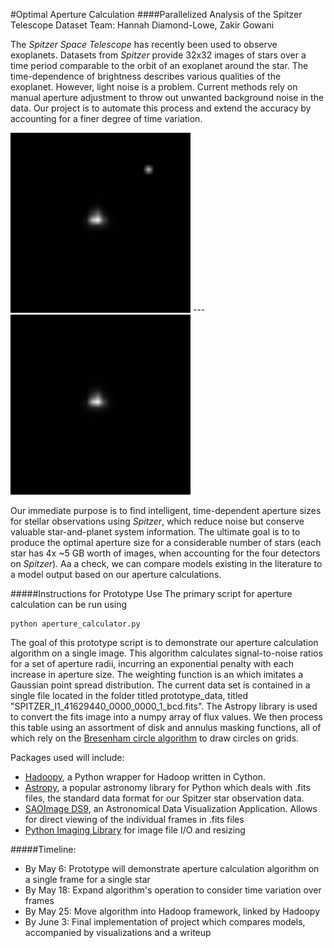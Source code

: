 #Optimal Aperture Calculation
####Parallelized Analysis of the Spitzer Telescope Dataset
Team: Hannah Diamond-Lowe, Zakir Gowani

The _Spitzer Space Telescope_ has recently been used to observe exoplanets. Datasets from _Spitzer_ provide 32x32 images of stars over a time period comparable to the orbit of an exoplanet around the star. The time-dependence of brightness describes various qualities of the exoplanet. However, light noise is a problem. Current methods rely on manual aperture adjustment to throw out unwanted background noise in the data. Our project is to automate this process and extend the accuracy by accounting for a finer degree of time variation. 

![Unmasked](images/frame_one.png) --- ![Masked](images/frame_one_mask_rad_2.png)


Our immediate purpose is to find intelligent, time-dependent aperture sizes for stellar observations using _Spitzer_, which reduce noise but conserve valuable star-and-planet system information. The ultimate goal is to to produce the optimal aperture size for a considerable number of stars (each star has 4x ~5 GB worth of images, when accounting for the four detectors on _Spitzer_). Aa a check, we can compare models existing in the literature to a model output based on our aperture calculations. 

#####Instructions for Prototype Use
The primary script for aperture calculation can be run using

    python aperture_calculator.py

The goal of this prototype script is to demonstrate our aperture calculation algorithm on a single image. This algorithm calculates signal-to-noise ratios for a set of aperture radii, incurring an exponential penalty with each increase in aperture size. The weighting function is an which imitates a Gaussian point spread distribution. 
The current data set is contained in a single file located in the folder titled prototype_data, titled "SPITZER_I1_41629440_0000_0000_1_bcd.fits". The Astropy library is used to convert the fits image into a numpy array of flux values. We then process this table using an assortment of disk and annulus masking functions, all of which rely on the [Bresenham circle algorithm](http://en.wikipedia.org/wiki/Midpoint_circle_algorithm) to draw circles on grids. 




Packages used will include:
* [Hadoopy](http://www.hadoopy.com/en/latest/), a Python wrapper for Hadoop written in Cython.
* [Astropy](https://astropy.readthedocs.org/en/stable/overview.html), a popular astronomy library for Python which deals with .fits files, the standard data format for our Spitzer star observation data.
* [SAOImage DS9](http://ds9.si.edu/site/Home.html), an Astronomical Data Visualization Application. Allows for direct viewing of the individual frames in .fits files
* [Python Imaging Library](http://www.pythonware.com/products/pil/) for image file I/O and resizing

#####Timeline:
* By May 6: Prototype will demonstrate aperture calculation algorithm on a single frame for a single star
* By May 18: Expand algorithm's operation to consider time variation over frames
* By May 25: Move algorithm into Hadoop framework, linked by Hadoopy
* By June 3: Final implementation of project which compares models, accompanied by visualizations and a writeup

